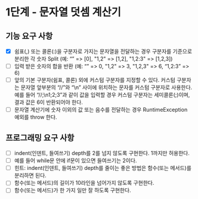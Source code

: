 # 1단계 - 문자열 덧셈 계산기
## 기능 요구 사항
  - [x] 쉼표(,) 또는 콜론(:)을 구분자로 가지는 문자열을 전달하는 경우 구분자를 기준으로 분리한 각 숫자 Split (예: “” => [0], "1,2" => [1,2], "1,2:3" => [1,2,3])
  - [ ] 입력 받은 숫자의 합을 반환 (예: “” => 0, "1,2" => 3, "1,2,3" => 6, “1,2:3” => 6)
  - [ ] 앞의 기본 구분자(쉼표, 콜론) 외에 커스텀 구분자를 지정할 수 있다. 커스텀 구분자는 문자열 앞부분의 “//”와 “\n” 사이에 위치하는 문자를 커스텀 구분자로 사용한다. 예를 들어 “//;\n1;2;3”과 같이 값을 입력할 경우 커스텀 구분자는 세미콜론(;)이며, 결과 값은 6이 반환되어야 한다. 
  - [ ] 문자열 계산기에 숫자 이외의 값 또는 음수를 전달하는 경우 RuntimeException 예외를 throw 한다.

## 프로그래밍 요구 사항
  - [ ] indent(인덴트, 들여쓰기) depth를 2를 넘지 않도록 구현한다. 1까지만 허용한다.
  - [ ] 예를 들어 while문 안에 if문이 있으면 들여쓰기는 2이다.
  - [ ] 힌트: indent(인덴트, 들여쓰기) depth를 줄이는 좋은 방법은 함수(또는 메서드)를 분리하면 된다.
  - [ ] 함수(또는 메서드)의 길이가 10라인을 넘어가지 않도록 구현한다.
  - [ ] 함수(또는 메서드)가 한 가지 일만 잘 하도록 구현한다.
